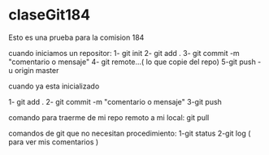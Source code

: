 # claseGit184
Esto es una prueba para la comision 184

cuando iniciamos un repositor:
1- git init
2- git add .
3- git commit -m "comentario o mensaje"
4- git remote...( lo que copie del repo)
5-git push  -u origin master

cuando ya esta inicializado

1- git add .
2- git commit -m "comentario o mensaje"
3-git push  

comando para traerme de mi repo remoto a mi local:
git pull

comandos de git que no  necesitan procedimiento:
1-git status
2-git log ( para ver mis comentarios )

